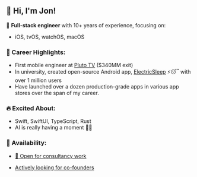 ## 👋 Hi, I'm Jon!

🎯 **Full-stack engineer** with 10+ years of experience, focusing on:

- iOS, tvOS, watchOS, macOS

### 🚀 Career Highlights:

- First mobile engineer at [Pluto TV](https://www.paramount.com/press/viacom-agrees-to-acquire-pluto-tv) ($340MM exit)
- In university, created open-source Android app, [ElectricSleep](https://github.com/jondwillis/electricsleep) ⚡😴 with over 1 million users
- Have launched over a dozen production-grade apps in various app stores over the span of my career.

### 🔥 Excited About:

- Swift, SwiftUI, TypeScript, Rust
- AI is really having a moment 🤖💡

### 💼 Availability:

- [📧 Open for consultancy work](mailto:jonwilldoit+ghrm@proton.me)

- [Actively looking for co-founders](mailto:jonwilldoit+ghrm@proton.me)
